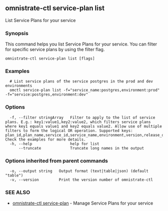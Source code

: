 ## omnistrate-ctl service-plan list

List Service Plans for your service

### Synopsis

This command helps you list Service Plans for your service.
You can filter for specific service plans by using the filter flag.

```
omnistrate-ctl service-plan list [flags]
```

### Examples

```
  # List service plans of the service postgres in the prod and dev environments
  omctl service-plan list -f="service_name:postgres,environment:prod" -f="service:postgres,environment:dev"
```

### Options

```
  -f, --filter stringArray   Filter to apply to the list of service plans. E.g.: key1:value1,key2:value2, which filters service plans where key1 equals value1 and key2 equals value2. Allow use of multiple filters to form the logical OR operation. Supported keys: plan_id,plan_name,service_id,service_name,environment,version,release_description,version_set_status. Check the examples for more details.
  -h, --help                 help for list
      --truncate             Truncate long names in the output
```

### Options inherited from parent commands

```
  -o, --output string   Output format (text|table|json) (default "table")
  -v, --version         Print the version number of omnistrate-ctl
```

### SEE ALSO

* [omnistrate-ctl service-plan](omnistrate-ctl_service-plan.md)	 - Manage Service Plans for your service

